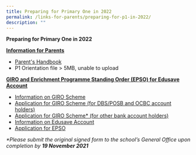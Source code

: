 ```yaml
---
title: Preparing for Primary One in 2022
permalink: /links-for-parents/preparing-for-p1-in-2022/
description: ""
---
```

**Preparing for Primary One in 2022**

<strong><u>Information for Parents</strong></u>

* [Parent's Handbook](/files/2021-P1-Orientation-Information-for-Parents-1.pdf)
*  P1 Orientation file > 5MB, unable to upload


<strong><u>GIRO and Enrichment Programme Standing Order (EPSO) for Edusave Account</strong></u>

*   [Information on GIRO Scheme](https://www.moe.gov.sg/financial-matters/fees?toggle-id=giro)
*   [Application for GIRO Scheme (for DBS/POSB and OCBC account holders)](https://www.form.gov.sg/#!/5d95490c7f5cfb0013133875)
* [Application for GIRO Scheme* (for other bank account holders)](/files/giro_application_form_oct_2021.pdf)
*   [Information on Edusave Account](https://www.moe.gov.sg/financial-matters/edusave-account/usage-of-edusave-funds?toggle-id=moe-funded-schools)
*   [Application for EPSO](https://form.gov.sg/#!/5be24a1bb3f842000fdc4e59)

 _*Please submit the original signed form to the school’s General Office upon completion by **19 November 2021**_